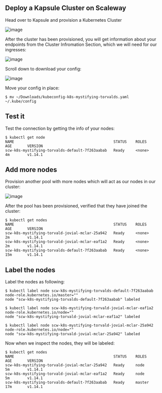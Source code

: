 ## Deploy a Kapsule Cluster on Scaleway

Head over to Kapsule and provision a Kubernetes Cluster

![image](https://user-images.githubusercontent.com/567298/59164353-e71f4c80-8b0b-11e9-8f5c-7c65db1af7b2.png)

After the cluster has been provisioned, you will get information about your endpoints from the Cluster Infromation Section, which we will need for our ingresses:

![image](https://user-images.githubusercontent.com/567298/59180685-df8c9180-8b65-11e9-82aa-05ee3cd42c78.png)

Scroll down to download your config:

![image](https://user-images.githubusercontent.com/567298/59164356-f56d6880-8b0b-11e9-8c00-34dff0ba61fb.png)

Move your config in place:

```
$ mv ~/Downloads/kubeconfig-k8s-mystifying-torvalds.yaml ~/.kube/config
```

## Test it

Test the connection by getting the info of your nodes:

```
$ kubectl get node
NAME                                             STATUS    ROLES     AGE       VERSION
scw-k8s-mystifying-torvalds-default-7f263aabab   Ready     <none>    4m        v1.14.1
```

## Add more nodes

Provision another pool with more nodes which will act as our nodes in our cluster:

![image](https://user-images.githubusercontent.com/567298/59164387-4e3d0100-8b0c-11e9-8633-b3fc680ac4cd.png)

After the pool has been provisioned, verified that they have joined the cluster:

```
$ kubectl get nodes
NAME                                             STATUS    ROLES     AGE       VERSION
scw-k8s-mystifying-torvald-jovial-mclar-25a942   Ready     <none>    2m        v1.14.1
scw-k8s-mystifying-torvald-jovial-mclar-eaf1a2   Ready     <none>    2m        v1.14.1
scw-k8s-mystifying-torvalds-default-7f263aabab   Ready     <none>    15m       v1.14.1
```

## Label the nodes

Label the nodes as following:

```
$ kubectl label node scw-k8s-mystifying-torvalds-default-7f263aabab node-role.kubernetes.io/master=""
node "scw-k8s-mystifying-torvalds-default-7f263aabab" labeled

$ kubectl label node scw-k8s-mystifying-torvald-jovial-mclar-eaf1a2 node-role.kubernetes.io/node=""
node "scw-k8s-mystifying-torvald-jovial-mclar-eaf1a2" labeled

$ kubectl label node scw-k8s-mystifying-torvald-jovial-mclar-25a942 node-role.kubernetes.io/node=""
node "scw-k8s-mystifying-torvald-jovial-mclar-25a942" labeled
```

Now when we inspect the nodes, they will be labeled:

```
$ kubectl get nodes
NAME                                             STATUS    ROLES     AGE       VERSION
scw-k8s-mystifying-torvald-jovial-mclar-25a942   Ready     node      5m        v1.14.1
scw-k8s-mystifying-torvald-jovial-mclar-eaf1a2   Ready     node      5m        v1.14.1
scw-k8s-mystifying-torvalds-default-7f263aabab   Ready     master    17m       v1.14.1
```

